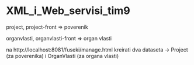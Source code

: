 # XML_i_Web_servisi_tim9
project, project-front => poverenik    

organvlasti, organvlasti-front => organ vlasti

na http://localhost:8081/fuseki/manage.html kreirati dva dataseta -> Project (za poverenika) i OrganVlasti (za organa vlasti)
